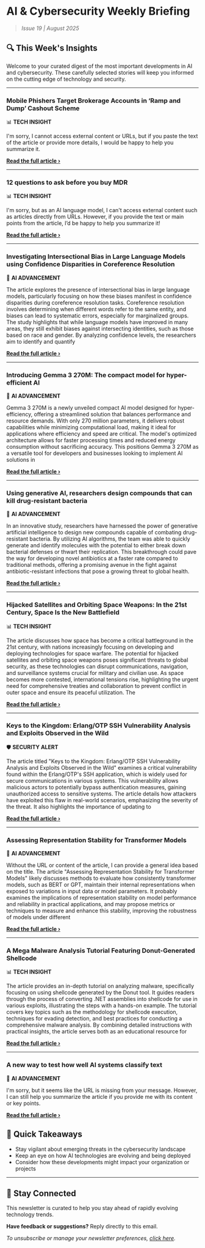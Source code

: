 <!--
  Copyright (c) 2025 Veritas Aequitas Holdings LLC. All rights reserved.
  This source code is licensed under the proprietary license found in the
  LICENSE file in the root directory of this source tree.

  NOTICE: This file contains proprietary code developed by Veritas Aequitas Holdings LLC.
  Unauthorized use, reproduction, or distribution is strictly prohibited.
  For inquiries, contact: contact@veritasandaequitas.com
-->

# AI & Cybersecurity Weekly Briefing
> *Issue 19 | August 2025*

## 🔍 This Week's Insights

Welcome to your curated digest of the most important developments in AI and cybersecurity. These carefully selected stories will keep you informed on the cutting edge of technology and security.

---


### Mobile Phishers Target Brokerage Accounts in ‘Ramp and Dump’ Cashout Scheme


📊 **TECH INSIGHT**


I'm sorry, I cannot access external content or URLs, but if you paste the text of the article or provide more details, I would be happy to help you summarize it.

**[Read the full article ›](https://krebsonsecurity.com/2025/08/mobile-phishers-target-brokerage-accounts-in-ramp-and-dump-cashout-scheme/?utm_source=newsletter&utm_medium=email&utm_campaign=weekly_ai_cybersecurity&utm_content=article_6494)**


---


### 12 questions to ask before you buy MDR


📊 **TECH INSIGHT**


I'm sorry, but as an AI language model, I can't access external content such as articles directly from URLs. However, if you provide the text or main points from the article, I’d be happy to help you summarize it!

**[Read the full article ›](https://redcanary.com/blog/threat-detection/mdr-questions/?utm_source=newsletter&utm_medium=email&utm_campaign=weekly_ai_cybersecurity&utm_content=article_4422)**


---


### Investigating Intersectional Bias in Large Language Models using Confidence Disparities in Coreference Resolution


🧠 **AI ADVANCEMENT**


The article explores the presence of intersectional bias in large language models, particularly focusing on how these biases manifest in confidence disparities during coreference resolution tasks. Coreference resolution involves determining when different words refer to the same entity, and biases can lead to systematic errors, especially for marginalized groups. The study highlights that while language models have improved in many areas, they still exhibit biases against intersecting identities, such as those based on race and gender. By analyzing confidence levels, the researchers aim to identify and quantify

**[Read the full article ›](https://machinelearning.apple.com/research/investigating-intersectional?utm_source=newsletter&utm_medium=email&utm_campaign=weekly_ai_cybersecurity&utm_content=article_94)**


---


### Introducing Gemma 3 270M: The compact model for hyper-efficient AI


🧠 **AI ADVANCEMENT**


Gemma 3 270M is a newly unveiled compact AI model designed for hyper-efficiency, offering a streamlined solution that balances performance and resource demands. With only 270 million parameters, it delivers robust capabilities while minimizing computational load, making it ideal for applications where efficiency and speed are critical. The model's optimized architecture allows for faster processing times and reduced energy consumption without sacrificing accuracy. This positions Gemma 3 270M as a versatile tool for developers and businesses looking to implement AI solutions in

**[Read the full article ›](https://deepmind.google/discover/blog/introducing-gemma-3-270m-the-compact-model-for-hyper-efficient-ai/?utm_source=newsletter&utm_medium=email&utm_campaign=weekly_ai_cybersecurity&utm_content=article_3564)**


---


### Using generative AI, researchers design compounds that can kill drug-resistant bacteria


🧠 **AI ADVANCEMENT**


In an innovative study, researchers have harnessed the power of generative artificial intelligence to design new compounds capable of combating drug-resistant bacteria. By utilizing AI algorithms, the team was able to quickly generate and identify molecules with the potential to either break down bacterial defenses or thwart their replication. This breakthrough could pave the way for developing novel antibiotics at a faster rate compared to traditional methods, offering a promising avenue in the fight against antibiotic-resistant infections that pose a growing threat to global health.

**[Read the full article ›](https://news.mit.edu/2025/using-generative-ai-researchers-design-compounds-kill-drug-resistant-bacteria-0814?utm_source=newsletter&utm_medium=email&utm_campaign=weekly_ai_cybersecurity&utm_content=article_1432)**


---


### Hijacked Satellites and Orbiting Space Weapons: In the 21st Century, Space Is the New Battlefield


📊 **TECH INSIGHT**


The article discusses how space has become a critical battleground in the 21st century, with nations increasingly focusing on developing and deploying technologies for space warfare. The potential for hijacked satellites and orbiting space weapons poses significant threats to global security, as these technologies can disrupt communications, navigation, and surveillance systems crucial for military and civilian use. As space becomes more contested, international tensions rise, highlighting the urgent need for comprehensive treaties and collaboration to prevent conflict in outer space and ensure its peaceful utilization. The

**[Read the full article ›](https://www.securityweek.com/hijacked-satellites-and-orbiting-space-weapons-in-the-21st-century-space-is-the-new-battlefield/?utm_source=newsletter&utm_medium=email&utm_campaign=weekly_ai_cybersecurity&utm_content=article_1572)**


---


### Keys to the Kingdom: Erlang/OTP SSH Vulnerability Analysis and Exploits Observed in the Wild


🛡️ **SECURITY ALERT**


The article titled "Keys to the Kingdom: Erlang/OTP SSH Vulnerability Analysis and Exploits Observed in the Wild" examines a critical vulnerability found within the Erlang/OTP's SSH application, which is widely used for secure communications in various systems. This vulnerability allows malicious actors to potentially bypass authentication measures, gaining unauthorized access to sensitive systems. The article details how attackers have exploited this flaw in real-world scenarios, emphasizing the severity of the threat. It also highlights the importance of updating to

**[Read the full article ›](https://unit42.paloaltonetworks.com/erlang-otp-cve-2025-32433/?utm_source=newsletter&utm_medium=email&utm_campaign=weekly_ai_cybersecurity&utm_content=article_5720)**


---


### Assessing Representation Stability for Transformer Models


🧠 **AI ADVANCEMENT**


Without the URL or content of the article, I can provide a general idea based on the title. The article "Assessing Representation Stability for Transformer Models" likely discusses methods to evaluate how consistently transformer models, such as BERT or GPT, maintain their internal representations when exposed to variations in input data or model parameters. It probably examines the implications of representation stability on model performance and reliability in practical applications, and may propose metrics or techniques to measure and enhance this stability, improving the robustness of models under different

**[Read the full article ›](https://arxiv.org/abs/2508.11667?utm_source=newsletter&utm_medium=email&utm_campaign=weekly_ai_cybersecurity&utm_content=article_5685)**


---


### A Mega Malware Analysis Tutorial Featuring Donut-Generated Shellcode


📊 **TECH INSIGHT**


The article provides an in-depth tutorial on analyzing malware, specifically focusing on using shellcode generated by the Donut tool. It guides readers through the process of converting .NET assemblies into shellcode for use in various exploits, illustrating the steps with a hands-on example. The tutorial covers key topics such as the methodology for shellcode execution, techniques for evading detection, and best practices for conducting a comprehensive malware analysis. By combining detailed instructions with practical insights, the article serves both as an educational resource for

**[Read the full article ›](https://unit42.paloaltonetworks.com/donut-malware-analysis-tutorial/?utm_source=newsletter&utm_medium=email&utm_campaign=weekly_ai_cybersecurity&utm_content=article_1041)**


---


### A new way to test how well AI systems classify text


🧠 **AI ADVANCEMENT**


I'm sorry, but it seems like the URL is missing from your message. However, I can still help you summarize the article if you provide me with its content or key points.

**[Read the full article ›](https://news.mit.edu/2025/new-way-test-how-well-ai-systems-classify-text-0813?utm_source=newsletter&utm_medium=email&utm_campaign=weekly_ai_cybersecurity&utm_content=article_205)**




## 📌 Quick Takeaways

- Stay vigilant about emerging threats in the cybersecurity landscape
- Keep an eye on how AI technologies are evolving and being deployed
- Consider how these developments might impact your organization or projects

---

## 🔔 Stay Connected

This newsletter is curated to help you stay ahead of rapidly evolving technology trends. 

**Have feedback or suggestions?** Reply directly to this email.

*To unsubscribe or manage your newsletter preferences, [click here](#).*